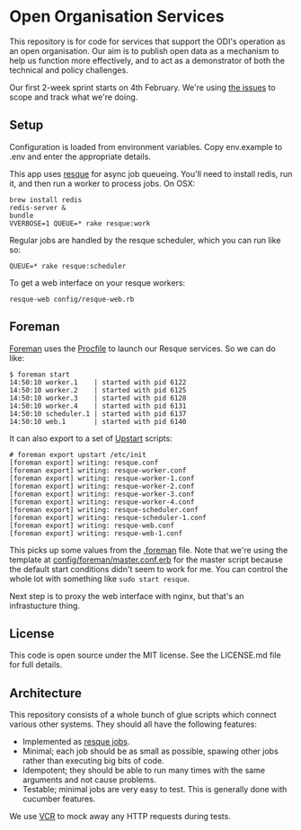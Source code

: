 # Open Organisation Services

This repository is for code for services that support the ODI's operation as an open organisation. Our aim is to publish open data as a mechanism to help us function more effectively, and to act as a demonstrator of both the technical and policy challenges.

Our first 2-week sprint starts on 4th February. We're using [the issues](https://github.com/theodi/open-orgn-services/issues) to scope and track what we're doing.

Setup
-----

Configuration is loaded from environment variables. Copy env.example to .env 
and enter the appropriate details.

This app uses [resque](https://github.com/defunkt/resque) for async job queueing. 
You'll need to install redis, run it, and then run a worker to process jobs. On OSX:

    brew install redis
    redis-server &
    bundle
    VVERBOSE=1 QUEUE=* rake resque:work

Regular jobs are handled by the resque scheduler, which you can run like so:

    QUEUE=* rake resque:scheduler

To get a web interface on your resque workers:

    resque-web config/resque-web.rb

Foreman
-------

[Foreman](http://ddollar.github.com/foreman/) uses the [Procfile](https://github.com/theodi/open-orgn-services/blob/feature-53-infrastructure/Procfile) to launch our Resque services. So we can do like:

    $ foreman start
    14:50:10 worker.1    | started with pid 6122
    14:50:10 worker.2    | started with pid 6125
    14:50:10 worker.3    | started with pid 6128
    14:50:10 worker.4    | started with pid 6131
    14:50:10 scheduler.1 | started with pid 6137
    14:50:10 web.1       | started with pid 6140

It can also export to a set of [Upstart](http://upstart.ubuntu.com/) scripts:

    # foreman export upstart /etc/init
    [foreman export] writing: resque.conf
    [foreman export] writing: resque-worker.conf
    [foreman export] writing: resque-worker-1.conf
    [foreman export] writing: resque-worker-2.conf
    [foreman export] writing: resque-worker-3.conf
    [foreman export] writing: resque-worker-4.conf
    [foreman export] writing: resque-scheduler.conf
    [foreman export] writing: resque-scheduler-1.conf
    [foreman export] writing: resque-web.conf
    [foreman export] writing: resque-web-1.conf

This picks up some values from the [.foreman](https://github.com/theodi/open-orgn-services/blob/feature-53-infrastructure/.foreman) file. Note that we're using the template at [config/foreman/master.conf.erb](https://github.com/theodi/open-orgn-services/blob/feature-53-infrastructure/config/foreman/master.conf.erb) for the master script because the default start conditions didn't seem to work for me. You can control the whole lot with something like ```sudo start resque```.

Next step is to proxy the web interface with nginx, but that's an infrastucture thing.

License
-------

This code is open source under the MIT license. See the LICENSE.md file for 
full details.

Architecture
------------

This repository consists of a whole bunch of glue scripts which connect various other systems. They should all have the following features:

* Implemented as [resque jobs](https://github.com/defunkt/resque#section_Jobs).
* Minimal; each job should be as small as possible, spawing other jobs rather than executing big bits of code.
* Idempotent; they should be able to run many times with the same arguments and not cause problems.
* Testable; minimal jobs are very easy to test. This is generally done with cucumber features.

We use [VCR](https://github.com/vcr/vcr) to mock away any HTTP requests during tests.
